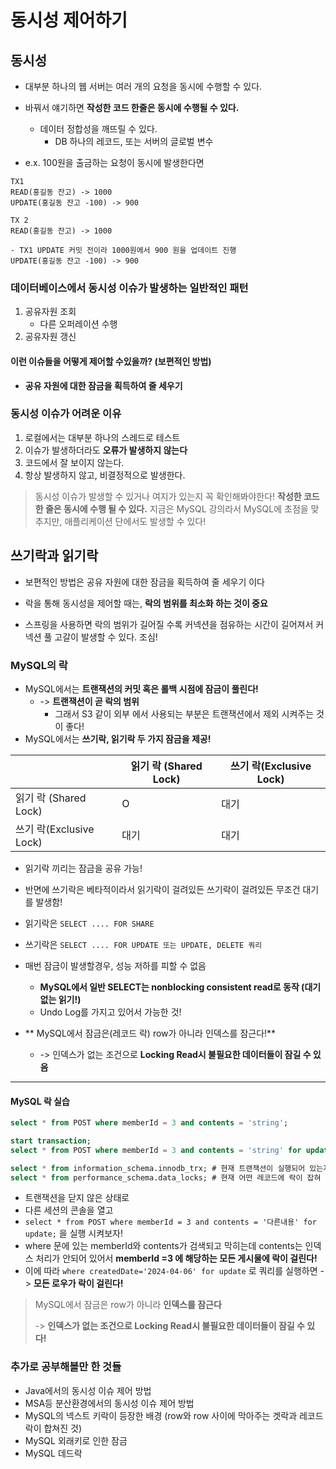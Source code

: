 # 동시성 제어하기

## 동시성

- 대부분 하나의 웹 서버는 여러 개의 요청을 동시에 수행할 수 있다.
- 바꿔서 얘기하면 **작성한 코드 한줄은 동시에 수행될 수 있다.**
    - 데이터 정합성을 깨뜨릴 수 있다.
        - DB 하나의 레코드, 또는 서버의 글로벌 변수


- e.x. 100원을 출금하는 요청이 동시에 발생한다면

```text
TX1 
READ(홍길동 잔고) -> 1000
UPDATE(홍길동 잔고 -100) -> 900

TX 2 
READ(홍길동 잔고) -> 1000

- TX1 UPDATE 커밋 전이라 1000원에서 900 원을 업데이트 진행 
UPDATE(홍길동 잔고 -100) -> 900
```

### 데이터베이스에서 동시성 이슈가 발생하는 일반적인 패턴

1. 공유자원 조회
    - 다른 오퍼레이션 수행
2. 공유자원 갱신

#### 이런 이슈들을 어떻게 제어할 수있을까? (보편적인 방법)

- **공유 자원에 대한 잠금을 획득하여 줄 세우기**

### 동시성 이슈가 어려운 이유

1. 로컬에서는 대부분 하나의 스레드로 테스트
2. 이슈가 발생하더라도 **오류가 발생하지 않는다**
3. 코드에서 잘 보이지 않는다.
4. 항상 발생하지 않고, 비결정적으로 발생한다.

> 동시성 이슈가 발생할 수 있거나 여지가 있는지 꼭 확인해봐야한다!
> **작성한 코드 한 줄은 동시에 수행 될 수 있다.**
> 지금은 MySQL 강의라서 MySQL에 초점을 맞추지만, 애플리케이션 단에서도 발생할 수 있다!

## 쓰기락과 읽기락

- 보편적인 방법은 공유 자원에 대한 잠금을 획득하여 줄 세우기 이다

- 락을 통해 동시성을 제어할 때는, **락의 범위를 최소화 하는 것이 중요**
- 스프링을 사용하면 락의 범위가 길어질 수록 커넥션을 점유하는 시간이 길어져서 커넥션 풀 고갈이 발생할 수 있다. 조심!

### MySQL의 락

- MySQL에서는 **트랜잭션의 커밋 혹은 롤백 시점에 잠금이 풀린다!**
    - -> **트랜잭션이 곧 락의 범위**
        - 그래서 S3 같이 외부 에서 사용되는 부분은 트랜잭션에서 제외 시켜주는 것이 좋다!
- MySQL에서는 **쓰기락, 읽기락 두 가지 잠금을 제공!**

|                      | 읽기 락 (Shared Lock) | 쓰기 락(Exclusive Lock) |
|----------------------|--------------------|----------------------|
| 읽기 락 (Shared Lock)   | O                  | 대기                   |
| 쓰기 락(Exclusive Lock) | 대기                 | 대기                   |

- 읽기락 끼리는 잠금을 공유 가능! 
- 반면에 쓰기락은 베타적이라서 읽기락이 걸려있든 쓰기락이 걸려있든 무조건 대기를 발생함! 

- 읽기락은 `SELECT .... FOR SHARE`
- 쓰기락은 `SELECT .... FOR UPDATE 또는 UPDATE, DELETE 쿼리`

- 매번 잠금이 발생할경우, 성능 저하를 피할 수 없음 
  - **MySQL에서 일반 SELECT는 nonblocking consistent read로 동작 (대기없는 읽기!)**
  - Undo Log를 가지고 있어서 가능한 것!
- ** MySQL에서 잠금은(레코드 락) row가 아니라 인덱스를 잠근다!**
  - -> 인덱스가 없는 조건으로 **Locking Read시 불필요한 데이터들이 잠길 수 있음**

---
#### MySQL 락 실습

```sql
select * from POST where memberId = 3 and contents = 'string';

start transaction;
select * from POST where memberId = 3 and contents = 'string' for update;

select * from information_schema.innodb_trx; # 현재 트랜잭션이 실행되어 있는지 확인
select * from performance_schema.data_locks; # 현재 어떤 레코드에 락이 잡혀 있는지 확인 Lock_mode가 X 라면 잠긴 것 근데 다른 레코드도 락이 잠김 (memberId 3의 데이터가 4건이라서 모든 데이터가 락에 걸림)
```

- 트랜잭션을 닫지 않은 상태로 
- 다른 세션의 콘솔을 열고 
- `select * from POST where memberId = 3 and contents = '다른내용' for update;` 을 실행 시켜보자!
- where 문에 있는 memberId와 contents가 검색되고 막히는데 contents는 인덱스 처리가 안되어 있어서 **memberId =3 에 해당하는 모든 게시물에 락이 걸린다!**
- 이에 따라 `where createdDate='2024-04-06' for update` 로 쿼리를 실행하면 -> **모든 로우가 락이 걸린다!**

> MySQL에서 잠금은 row가 아니라 **인덱스를 잠근다**
> 
> -> **인덱스가 없는 조건으로 Locking Read시 불필요한 데이터들이 잠길 수 있다!**


### 추가로 공부해볼만 한 것들 
- Java에서의 동시성 이슈 제어 방법
- MSA등 분산환경에서의 동시성 이슈 제어 방법
- MySQL의 넥스트 키락이 등장한 배경 (row와 row 사이에 막아주는 겟락과 레코드 락이 합쳐진 것)
- MySQL 외래키로 인한 잠금
- MySQL 데드락 


